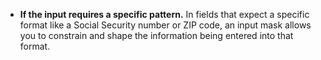 - **If the input requires a specific pattern.** In fields that expect a specific format like a Social Security number or ZIP code, an input mask allows you to constrain and shape the information being entered into that format.